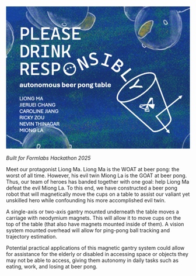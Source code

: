 ![Please Drink Responsibly](assets/poster-2.png)

*Built for Formlabs Hackathon 2025*

Meet our protagonist Liong Ma. Liong Ma is the WOAT at beer pong: the worst of all time. However, his evil twin Miong La is the GOAT at beer pong. Thus, our team of heroes has banded together with one goal: help Liong Ma defeat the evil Miong La. To this end, we have constructed a beer pong robot that will magnetically move the cups on a table to assist our valiant yet unskilled hero while confounding his more accomplished evil twin. 

A single-axis or two-axis gantry mounted underneath the table moves a carriage with neodymium magnets. This will allow it to move cups on the top of the table (that also have magnets mounted inside of them). A vision system mounted overhead will allow for ping-pong ball tracking and trajectory estimation.

Potential practical applications of this magnetic gantry system could allow for assistance for the elderly or disabled in accessing space or objects they may not be able to access, giving them autonomy in daily tasks such as eating, work, and losing at beer pong. 
